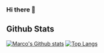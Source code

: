 ### Hi there 👋

## Github Stats
[![Marco's Github stats](https://github-readme-stats.vercel.app/api?username=rzerostern)](https://github.com/rzerostern/github-readme-stats)
[![Top Langs](https://github-readme-stats.vercel.app/api/top-langs/?username=rzerostern)](https://github.com/rzerostern/github-readme-stats)


<!--
**RZEROSTERN/RZEROSTERN** is a ✨ _special_ ✨ repository because its `README.md` (this file) appears on your GitHub profile.

Here are some ideas to get you started:

- 🔭 I’m currently working on ...
- 🌱 I’m currently learning ...
- 👯 I’m looking to collaborate on ...
- 🤔 I’m looking for help with ...
- 💬 Ask me about ...
- 📫 How to reach me: ...
- 😄 Pronouns: ...
- ⚡ Fun fact: ...
-->
